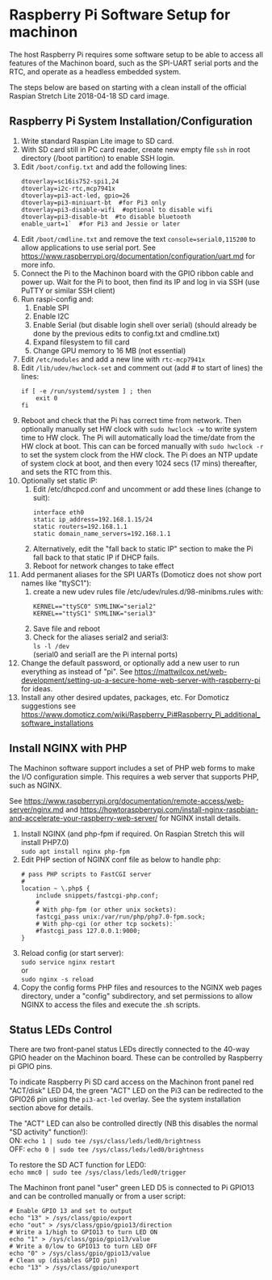 # Raspberry Pi Software Setup for machinon

The host Raspberry Pi requires some software setup to be able to access all features of the Machinon board, such as the SPI-UART serial ports and the RTC, and operate as a headless embedded system.

The steps below are based on starting with a clean install of the official Raspian Stretch Lite 2018-04-18 SD card image.

## Raspberry Pi System Installation/Configuration

1. Write standard Raspian Lite image to SD card.
2. With SD card still in PC card reader, create new empty file `ssh` in root directory (/boot partition) to enable SSH login.
3. Edit `/boot/config.txt` and add the following lines:  
   ```
   dtoverlay=sc16is752-spi1,24
   dtoverlay=i2c-rtc,mcp7941x
   dtoverlay=pi3-act-led, gpio=26
   dtoverlay=pi3-miniuart-bt  #for Pi3 only
   dtoverlay=pi3-disable-wifi  #optional to disable wifi
   dtoverlay=pi3-disable-bt  #to disable bluetooth
   enable_uart=1`  #for Pi3 and Jessie or later
   ```
4. Edit `/boot/cmdline.txt` and remove the text `console=serial0,115200` to allow applications to use serial port. See https://www.raspberrypi.org/documentation/configuration/uart.md for more info.
5. Connect the Pi to the Machinon board with the GPIO ribbon cable and power up. Wait for the Pi to boot, then find its IP and log in via SSH (use PuTTY or similar SSH client)
6. Run raspi-config and:  
   1. Enable SPI
   1. Enable I2C
   1. Enable Serial (but disable login shell over serial) (should already be done by the previous edits to config.txt and cmdline.txt)
   1. Expand filesystem to fill card
   1. Change GPU memory to 16 MB (not essential)
7. Edit `/etc/modules` and add a new line with `rtc-mcp7941x`
8. Edit `/lib/udev/hwclock-set` and comment out (add # to start of lines) the lines:  
   ```
   if [ -e /run/systemd/system ] ; then
       exit 0
   fi
   ```
9. Reboot and check that the Pi has correct time from network. Then optionally manually set HW clock with `sudo hwclock -w` to write system time to HW clock. The Pi will automatically load the time/date from the HW clock at boot. This can can be forced manually with `sudo hwclock -r` to set the system clock from the HW clock. The Pi does an NTP update of system clock at boot, and then every 1024 secs (17 mins) thereafter, and sets the RTC from this.
10. Optionally set static IP:  
    1. Edit /etc/dhcpcd.conf and uncomment or add these lines (change to suit):  
       ```
       interface eth0
       static ip_address=192.168.1.15/24
       static routers=192.168.1.1
       static domain_name_servers=192.168.1.1
       ```
    2. Alternatively, edit the "fall back to static IP" section to make the Pi fall back to that static IP if DHCP fails.
    3. Reboot for network changes to take effect
11. Add permanent aliases for the SPI UARTs (Domoticz does not show port names like "ttySC1"):
    1. create a new udev rules file /etc/udev/rules.d/98-minibms.rules with:  
       ```
       KERNEL=="ttySC0" SYMLINK="serial2"
       KERNEL=="ttySC1" SYMLINK="serial3"
       ```
    2. Save file and reboot
    3. Check for the aliases serial2 and serial3:  
    `ls -l /dev`  
    (serial0 and serial1 are the Pi internal ports)
12. Change the default password, or optionally add a new user to run everything as instead of "pi". See https://mattwilcox.net/web-development/setting-up-a-secure-home-web-server-with-raspberry-pi for ideas.
13. Install any other desired updates, packages, etc. For Domoticz suggestions see https://www.domoticz.com/wiki/Raspberry_Pi#Raspberry_Pi_additional_software_installations

## Install NGINX with PHP
The Machinon software support includes a set of PHP web forms to make the I/O configuration simple. This requires a web server that supports PHP, such as NGINX.

See https://www.raspberrypi.org/documentation/remote-access/web-server/nginx.md and https://howtoraspberrypi.com/install-nginx-raspbian-and-accelerate-your-raspberry-web-server/ for NGINX install details.

1. Install NGINX (and php-fpm if required. On Raspian Stretch this will install PHP7.0)  
`sudo apt install nginx php-fpm`
2. Edit PHP section of NGINX conf file as below to handle php:  
   ```
   # pass PHP scripts to FastCGI server
   #
   location ~ \.php$ {
       include snippets/fastcgi-php.conf;
       #
       # With php-fpm (or other unix sockets):
       fastcgi_pass unix:/var/run/php/php7.0-fpm.sock;
       # With php-cgi (or other tcp sockets):`  
       #fastcgi_pass 127.0.0.1:9000;
   }
   ```
3. Reload config (or start server):  
`sudo service nginx restart`  
or  
`sudo nginx -s reload`
4. Copy the config forms PHP files and resources to the NGINX web pages directory, under a "config" subdirectory, and set permissions to allow NGINX to access the files and execute the .sh scripts.

## Status LEDs Control
There are two front-panel status LEDs directly connected to the 40-way GPIO header on the Machinon board. These can be controlled by Raspberry pi GPIO pins.

To indicate Raspberry Pi SD card access on the Machinon front panel red "ACT/disk" LED D4, the green "ACT" LED on the Pi3 can be redirected to the GPIO26 pin using the `pi3-act-led` overlay. See the system installation section above for details.

The "ACT" LED can also be controlled directly (NB this disables the normal "SD activity" function!):  
ON: `echo 1 | sudo tee /sys/class/leds/led0/brightness`  
OFF: `echo 0 | sudo tee /sys/class/leds/led0/brightness`

To restore the SD ACT function for LED0:  
`echo mmc0 | sudo tee /sys/class/leds/led0/trigger`

The Machinon front panel "user" green LED D5 is connected to Pi GPIO13 and can be controlled manually or from a user script:
```
# Enable GPIO 13 and set to output  
echo "13" > /sys/class/gpio/export
echo "out" > /sys/class/gpio/gpio13/direction
# Write a 1/high to GPIO13 to turn LED ON
echo "1" > /sys/class/gpio/gpio13/value
# Write a 0/low to GPIO13 to turn LED OFF
echo "0" > /sys/class/gpio/gpio13/value
# Clean up (disables GPIO pin)
echo "13" > /sys/class/gpio/unexport
```
